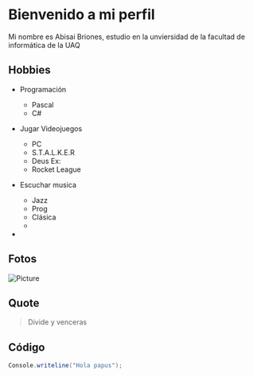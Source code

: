 # Bienvenido a mi perfil

Mi nombre es Abisai Briones, estudio en la unviersidad de la facultad de informática de la UAQ
## Hobbies
- Programación
     - Pascal
     - C#

- Jugar Videojuegos
     - PC
     - S.T.A.L.K.E.R
     - Deus Ex:
     - Rocket League
     
- Escuchar musica
     - Jazz
     - Prog
     - Clásica
     - 

- 
## Fotos
![Picture](prog.jpg)

##  Quote

> Divide y venceras

## Código

```C#
Console.writeline("Hola papus");

